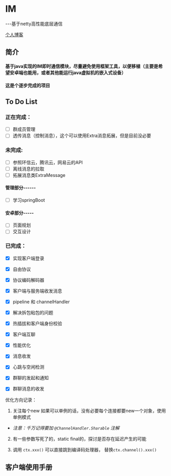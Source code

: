 # IM

---基于netty高性能底层通信

[个人博客](http://paakciu.top)

## 简介

#### 基于java实现的IM即时通信模块，尽量避免使用框架工具，以便移植（主要是希望安卓端也能用，或者其他能运行java虚拟机的嵌入式设备）

#### 这是个逐步完成的项目



## To Do List

### 正在完成：

- [ ] 群成员管理
- [ ] 透传消息（控制消息），这个可以使用Extra消息拓展，但是目前没必要

### 未完成:

- [ ] 参照环信云，腾讯云，网易云的API
- [ ] 离线消息的拉取
- [ ] 拓展消息类ExtraMessage

#### 管理部分------

- [ ] 学习springBoot

#### 安卓部分-----

- [ ] 页面规划
- [ ] 交互设计

### 已完成：
- [x] 实现客户端登录

- [x] 自由协议

- [x] 协议编码解码器

- [x] 客户端与服务端收发消息

- [x] pipeline 和 channelHandler

- [x] 解决拆包粘包的问题

- [x] 热插拔和客户端身份校验

- [x] 客户端互聊

- [x] 性能优化

- [x] 消息收发

- [x] 心跳与空闲检测

- [x] 群聊的发起和通知

- [x] 群聊消息的收发

  







优化方向记录：

1. 关注每个new 如果可以单例的话，没有必要每个连接都要new一个对象，使用单例模式

- *注意：千万记得要加 `@ChannelHandler.Sharable` 注解*

2. 有一些参数写死了的，static final的，探讨是否存在延迟产生的可能

3. 调用 `ctx.xxx()` 可以直接跳到编译码处理器， 替换`ctx.channel().xxx()` 







## 客户端使用手册